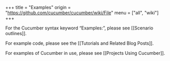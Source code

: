 +++
title = "Examples"
origin = "https://github.com/cucumber/cucumber/wiki/File"
menu = ["all", "wiki"]
+++

For the Cucumber syntax keyword “Examples:”, please see \[\[Scenario outlines\]\].

For example code, please see the \[\[Tutorials and Related Blog Posts\]\].

For examples of Cucumber in use, please see \[\[Projects Using Cucumber\]\].

